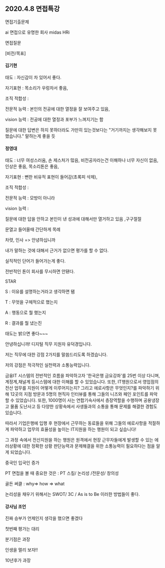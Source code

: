 ## 2020.4.8 면접특강



면접기출문제





ai 면접으로 유명한 회사 midas HRi



면접질문 



[비전/목표]









#### 김기현

태도 : 자신감이 차 있어서 좋다. 

자기표현 : 목소리가 우렁차서 좋음, 

조직 적합성 : 

전문적 능력 : 본인의 전공에 대한 열정을 잘 보여주고 있음, 

vision 능력 : 전공에 대한 열정과 포부가 느껴지기는 함



질문에 대한 답변은 하지 못하더라도 가만히 있는것보다는 "거기까지는 생각해보지 못했습니다." 말하는게 좋을 듯

#### 정영대

태도 : 너무 여성스러움, 손 제스처가 많음, 비전공자라는건 이해하나 너무 자신이 없음,인상은 좋음, 목소리톤은 좋음,

자기표현 : 뻔한 비유적 표현이 들어감(초록피 삭제), 

조직 적합성 : 

전문적 능력 : 모방이 아니라 

vision 능력 : 



질문에 대한 답을 안하고 본인이 낸 성과에 대해서만 열거하고 있음 ,구구절절 



문열고 들어올때 간단하게 목례

차렷, 인사 => 안녕하십니까





내가 말하는 것에 대해서 근거가 없으면 평가를 할 수 없다.

실직적인 단어가 들어가는게 좋다.



전반적인 톤이 회사를 무시하면 안됀다.





STAR

S : 이유를 설명하는거라고 생각하면 됌

T : 무엇을 구체적으로 했는지

A : 행동으로 뭘 했는지

R : 결과를 뭘 냈는진



태도는 밝으면 좋다~~~





안녕하십니까! 디지털 직무 지원자 유덕경입니다.

저는 직무에 대한 강점 2가지를 말씀드리도록 하겠습니다.

저의 강점은 적극적인 실천력과 소통능력입니다.

금융IT 시스템의 전반적인 흐름을 파악하고자 '한국은행 금요강좌'를 25번 이상 다니며, 계정계,채널계 등시스템에 대한 이해를 할 수 있었습니다. 또한, IT행원으로서 영업점의 전산 업무를 지원이 어떻게 이루어지는지? 그리고 에로사항은 무엇인지?를 파악하기 위해 12곳의 지점 방문과 5명의 현직자 인터뷰를 통해 그들의 니즈와 페인 포인트를 파악할 수 있었습니다. 또한, 1000명이 사는 연합기숙사에서 층장역할을 수행하며 공용냉장고 물품 도난사고 등 다양한 상황속에서 사생들과의 소통을 통해 문제를 해결한 경험도 있습니다.

따라서 기업은행에 입행 후 현장에서 근무하는 동료들을 위해 그들의 에로사항을 적절하게 파악하고 업무의 효율성을 높이는 IT지원을 하는 행원이 되고 싶습니다!











그 과정 속에서 전산지원을 하는 행원은 원격에서 현장 근무자들에게 발생할 수 있는 에러상황에 대한 정확한 상황 판단능력과 문제해결을 위한 소통능력이 필요하다는 점을 알게 되었습니다. 





중국인 입국인 증가







PT 면접을 볼 때 중요한 것은 : PT 스킬/ 논리성 /전문성/ 창의성

골든 써클 : why=> how => what



논리성을 채우기 위해서는 SWOT/ 3C / As is to Be 이러한 방법들이 좋다.



#### 강사님 조언

진짜 승부가 언제인지 생각을 했으면 좋겠다



첫번째 평가는 대리

분기점은 과장



인생을 멀리 보자!! 

10년후가 과장







